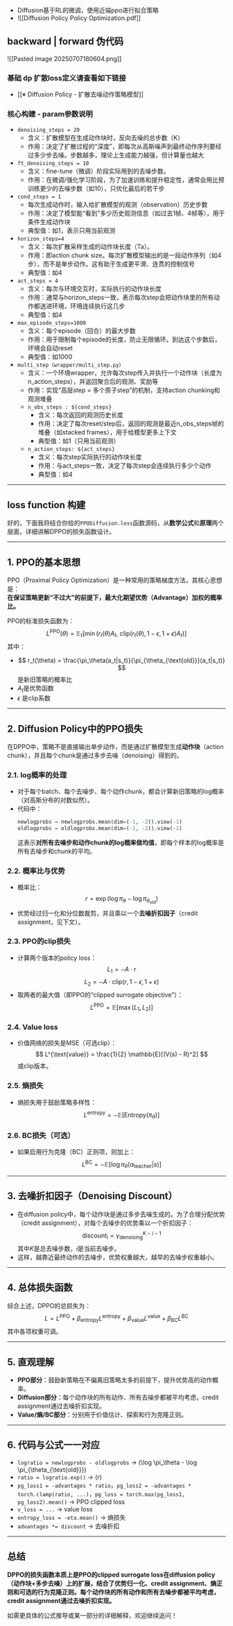 * Diffusion基于RL的微调，使用近端ppo进行拟合策略
* ![[Diffusion Policy Policy Optimization.pdf]]
## backward | forward 伪代码
![[Pasted image 20250707180604.png]]

### 基础 dp 扩散loss定义请查看如下链接
* [[※ Diffusion Policy - 扩散去噪动作策略模型]]
### 核心构建 - param参数说明
* `denoising_steps = 20`
	* 含义：扩散模型在生成动作块时，反向去噪的总步数（K）
	* 作用：决定了扩散过程的“深度”，即每次从高斯噪声到最终动作序列要经过多少步去噪。步数越多，理论上生成能力越强，但计算量也越大
*  `ft_denoising_steps = 10`
	* 含义：fine-tune（微调）阶段实际用到的去噪步数。
	* 作用：在微调/强化学习阶段，为了加速训练和提升稳定性，通常会用比预训练更少的去噪步数（如10），只优化最后的若干步
* `cond_steps = 1 `
	* 每次生成动作时，输入给扩散模型的观测（observation）历史步数
	* 作用：决定了模型能“看到”多少历史观测信息（如过去1帧、4帧等），用于条件生成动作块
	* 典型值：如1，表示只用当前观测
* `horizon_steps=4`
	* 含义：每次扩散采样生成的动作块长度（Ta）。
	* 作用：即action chunk size。每次扩散模型输出的是一段动作序列（如4步），而不是单步动作。这有助于生成更平滑、连贯的控制信号
	* 典型值：如4
* `act_steps = 4`
	* 含义：每次与环境交互时，实际执行的动作块长度
	* 作用：通常与horizon_steps一致，表示每次step会把动作块里的所有动作都送进环境，环境连续执行这几步
	* 典型值：如4
* `max_episode_steps=1000`
	* 含义：每个episode（回合）的最大步数
	* 作用：用于限制每个episode的长度，防止无限循环。到达这个步数后，环境会自动reset
	* 典型值：如1000
* `multi_step（wrapper/multi_step.py）`
	* 含义：一个环境wrapper，允许每次step传入并执行一个动作块（长度为n_action_steps），并返回聚合后的观测、奖励等
	* 作用：实现“高层step = 多个原子step”的机制，支持action chunking和观测堆叠
	* `n_obs_steps : ${cond_steps}`
		* 含义：每次返回的观测历史长度
		* 作用：决定了每次reset/step后，返回的观测是最近n_obs_steps帧的堆叠（如stacked frames），用于给模型更多上下文
		* 典型值：如1（只用当前观测）
	* `n_action_steps: ${act_steps}`
		* 含义：每次step实际执行的动作块长度
		* 作用：与act_steps一致，决定了每次step会连续执行多少个动作
		* 典型值：如4
---
## loss function 构建
好的，下面我将结合你给的`PPODiffusion.loss`函数源码，从**数学公式**和**原理**两个层面，详细讲解DPPO的损失函数设计。

---
## 1. PPO的基本思想

PPO（Proximal Policy Optimization）是一种常用的策略梯度方法，其核心思想是：  
**在保证策略更新“不过大”的前提下，最大化期望优势（Advantage）加权的概率比。**

PPO的标准损失函数为：
$$
L^{\text{PPO}}(\theta) = \mathbb{E}_t \left[ \min \left( r_t(\theta) A_t, \ \text{clip}(r_t(\theta), 1-\epsilon, 1+\epsilon) A_t \right) \right]
$$
其中：
- $$ r_t(\theta) = \frac{\pi_\theta(a_t|s_t)}{\pi_{\theta_{\text{old}}}(a_t|s_t)} $$ 是新旧策略的概率比
- $A_t$是优势函数
- $\epsilon$ 是clip系数

---

## 2. Diffusion Policy中的PPO损失

在DPPO中，策略不是直接输出单步动作，而是通过扩散模型生成**动作块**（action chunk），并且每个chunk是通过多步去噪（denoising）得到的。

### 2.1. log概率的处理

- 对于每个batch、每个去噪步、每个动作chunk，都会计算新旧策略的log概率（对高斯分布的对数似然）。
- 代码中：
  ```python
  newlogprobs = newlogprobs.mean(dim=(-1, -2)).view(-1)
  oldlogprobs = oldlogprobs.mean(dim=(-1, -2)).view(-1)
  ```
  这表示**对所有去噪步和动作chunk的log概率做均值**，即每个样本的log概率是所有去噪步和chunk的平均。

### 2.2. 概率比与优势

- 概率比：
  $$
  r = \exp(\log \pi_\theta - \log \pi_{\theta_{\text{old}}})
  $$
- 优势经过归一化和分位数裁剪，并且乘以一个**去噪折扣因子**（credit assignment，见下文）。

### 2.3. PPO的clip损失

- 计算两个版本的policy loss：
  $$
  L_1 = -A \cdot r
  $$
  $$
  L_2 = -A \cdot \text{clip}(r, 1-\epsilon, 1+\epsilon)
  $$
- 取两者的最大值（即PPO的“clipped surrogate objective”）：
  $$
  L^{\text{PPO}} = \mathbb{E}[\max(L_1, L_2)]
  $$

### 2.4. Value loss

- 价值网络的损失是MSE（可选clip）：
  $$
  L^{\text{value}} = \frac{1}{2} \mathbb{E}[(V(s) - R)^2]
  $$
  或clip版本。

### 2.5. 熵损失

- 熵损失用于鼓励策略多样性：
  $$
  L^{\text{entropy}} = -\mathbb{E}[\text{Entropy}(\pi_\theta)]
  $$

### 2.6. BC损失（可选）

- 如果启用行为克隆（BC）正则项，则加上：
  $$
  L^{\text{BC}} = -\mathbb{E}[\log \pi_\theta(a_{\text{teacher}}|s)]
  $$

---

## 3. 去噪折扣因子（Denoising Discount）

- 在diffusion policy中，每个动作块是通过多步去噪生成的。为了合理分配优势（credit assignment），对每个去噪步的优势乘以一个折扣因子：
  $$
  \text{discount}_i = \gamma_{\text{denoising}}^{K - i - 1}
  $$
  其中$K$是总去噪步数，$i$是当前去噪步。
- 这样，越靠近最终动作的去噪步，优势权重越大，越早的去噪步权重越小。

---

## 4. 总体损失函数

综合上述，DPPO的总损失为：
$$
L = L^{\text{PPO}} + \beta_{\text{entropy}} L^{\text{entropy}} + \beta_{\text{value}} L^{\text{value}} + \beta_{\text{BC}} L^{\text{BC}}
$$
其中各项权重可调。

---

## 5. 直观理解

- **PPO部分**：鼓励新策略在不偏离旧策略太多的前提下，提升优势高的动作概率。
- **Diffusion部分**：每个动作块的所有动作、所有去噪步都被平均考虑，credit assignment通过去噪折扣实现。
- **Value/熵/BC部分**：分别用于价值估计、探索和行为克隆正则。

---

## 6. 代码与公式一一对应

- `logratio = newlogprobs - oldlogprobs` → \(\log \pi_\theta - \log \pi_{\theta_{\text{old}}}\)
- `ratio = logratio.exp()` → \(r\)
- `pg_loss1 = -advantages * ratio`，`pg_loss2 = -advantages * torch.clamp(ratio, ...)`，`pg_loss = torch.max(pg_loss1, pg_loss2).mean()` → PPO clipped loss
- `v_loss = ...` → value loss
- `entropy_loss = -eta.mean()` → 熵损失
- `advantages *= discount` → 去噪折扣

---

## 总结

**DPPO的损失函数本质上是PPO的clipped surrogate loss在diffusion policy（动作块+多步去噪）上的扩展，结合了优势归一化、credit assignment、熵正则和可选的行为克隆正则。每个动作块的所有动作和所有去噪步都被平均考虑，credit assignment通过去噪折扣实现。**

如需更具体的公式推导或某一部分的详细解释，欢迎继续追问！